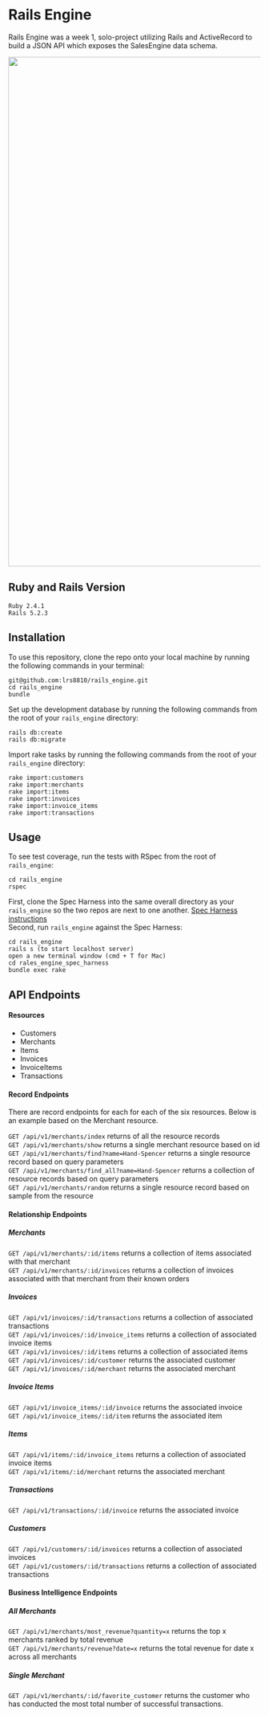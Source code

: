 # Rails Engine
Rails Engine was a week 1, solo-project utilizing Rails and ActiveRecord to build a JSON API which exposes the SalesEngine data schema. 

<img width="1015" src="https://i.imgur.com/TYoMfkJ.png">

## Ruby and Rails Version
````
Ruby 2.4.1
Rails 5.2.3
````

## Installation 
To use this repository, clone the repo onto your local machine by running the following commands in your terminal: 
````
git@github.com:lrs8810/rails_engine.git
cd rails_engine
bundle
````
Set up the development database by running the following commands from the root of your `rails_engine` directory:
````
rails db:create
rails db:migrate
````
Import rake tasks by running the following commands from the root of your `rails_engine` directory: 
````
rake import:customers
rake import:merchants
rake import:items
rake import:invoices
rake import:invoice_items
rake import:transactions
````

## Usage
To see test coverage, run the tests with RSpec from the root of `rails_engine`: 
````
cd rails_engine
rspec
````
First, clone the Spec Harness into the same overall directory as your `rails_engine` so the two repos are next to one another.  [Spec Harness instructions](https://github.com/turingschool/rales_engine_spec_harness)<br>
Second, run `rails_engine` against the Spec Harness: 
````
cd rails_engine
rails s (to start localhost server)
open a new terminal window (cmd + T for Mac)
cd rales_engine_spec_harness
bundle exec rake 
````

## API Endpoints
#### Resources
* Customers
* Merchants
* Items
* Invoices
* InvoiceItems
* Transactions

#### Record Endpoints
There are record endpoints for each for each of the six resources. Below is an example based on the Merchant resource. 
 
``GET /api/v1/merchants/index`` returns of all the resource records <br>
``GET /api/v1/merchants/show`` returns a single merchant resource based on id <br>
``GET /api/v1/merchants/find?name=Hand-Spencer`` returns a single resource record based on query parameters <br>
``GET /api/v1/merchants/find_all?name=Hand-Spencer`` returns a collection of resource records based on query parameters <br>
``GET /api/v1/merchants/random`` returns a single resource record based on sample from the resource

#### Relationship Endpoints
##### Merchants
``GET /api/v1/merchants/:id/items`` returns a collection of items associated with that merchant<br>
``GET /api/v1/merchants/:id/invoices`` returns a collection of invoices associated with that merchant from their known orders
##### Invoices
``GET /api/v1/invoices/:id/transactions`` returns a collection of associated transactions <br>
``GET /api/v1/invoices/:id/invoice_items`` returns a collection of associated invoice items<br>
``GET /api/v1/invoices/:id/items`` returns a collection of associated items<br>
``GET /api/v1/invoices/:id/customer`` returns the associated customer<br>
``GET /api/v1/invoices/:id/merchant`` returns the associated merchant<br>
##### Invoice Items
``GET /api/v1/invoice_items/:id/invoice`` returns the associated invoice<br>
``GET /api/v1/invoice_items/:id/item`` returns the associated item<br>
##### Items
``GET /api/v1/items/:id/invoice_items`` returns a collection of associated invoice items<br>
``GET /api/v1/items/:id/merchant`` returns the associated merchant
##### Transactions
``GET /api/v1/transactions/:id/invoice`` returns the associated invoice
##### Customers
``GET /api/v1/customers/:id/invoices`` returns a collection of associated invoices<br>
``GET /api/v1/customers/:id/transactions`` returns a collection of associated transactions

#### Business Intelligence Endpoints
##### All Merchants
``GET /api/v1/merchants/most_revenue?quantity=x`` returns the top x merchants ranked by total revenue<br>
``GET /api/v1/merchants/revenue?date=x`` returns the total revenue for date x across all merchants

##### Single Merchant
``GET /api/v1/merchants/:id/favorite_customer`` returns the customer who has conducted the most total number of successful transactions.
